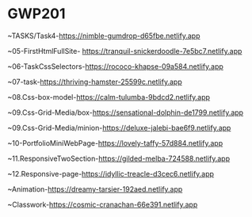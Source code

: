 # GWP201
~TASKS/Task4-https://nimble-gumdrop-d65fbe.netlify.app

~05-FirstHtmlFullSite- https://tranquil-snickerdoodle-7e5bc7.netlify.app 

~06-TaskCssSelectors-https://rococo-khapse-09a584.netlify.app 

~07-task-https://thriving-hamster-25599c.netlify.app

~08.Css-box-model-https://calm-tulumba-9bdcd2.netlify.app

~09.Css-Grid-Media/box-https://sensational-dolphin-de1799.netlify.app

~09.Css-Grid-Media/minion-https://deluxe-jalebi-bae6f9.netlify.app

~10-PortfolioMiniWebPage-https://lovely-taffy-57d884.netlify.app

~11.ResponsiveTwoSection-https://gilded-melba-724588.netlify.app

~12.Responsive-page-https://idyllic-treacle-d3cec6.netlify.app

~Animation-https://dreamy-tarsier-192aed.netlify.app

~Classwork-https://cosmic-cranachan-66e391.netlify.app
